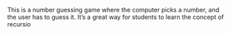 This is a number guessing game where the computer picks a number,
and the user has to guess it. It’s a great way for students to learn the concept of recursio
